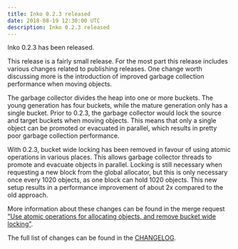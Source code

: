 ```yaml
---
title: Inko 0.2.3 released
date: 2018-08-19 12:30:00 UTC
description: Inko 0.2.3 released
---
```


Inko 0.2.3 has been released.

<!-- READ MORE -->

This release is a fairly small release. For the most part this release includes
various changes related to publishing releases. One change worth discussing more
is the introduction of improved garbage collection performance when moving
objects.

The garbage collector divides the heap into one or more buckets. The young
generation has four buckets, while the mature generation only has a single
bucket. Prior to 0.2.3, the garbage collector would lock the source and target
buckets when moving objects. This means that only a single object can be
promoted or evacuated in parallel, which results in pretty poor garbage
collection performance.

With 0.2.3, bucket wide locking has been removed in favour of using atomic
operations in various places. This allows garbage collector threads to promote
and evacuate objects in parallel. Locking is still necessary when requesting a
new block from the global allocator, but this is only necessary once every 1020
objects, as one block can hold 1020 objects. This new setup results in a
performance improvement of about 2x compared to the old approach.

More information about these changes can be found in the merge request ["Use
atomic operations for allocating objects, and remove bucket wide locking"][mr-10].

The full list of changes can be found in the [CHANGELOG][changelog].

[mr-10]: https://gitlab.com/inko-lang/inko/merge_requests/10
[changelog]: https://gitlab.com/inko-lang/inko/blob/6bf7cfb086183aa7a0fdad2edb210cd6c1a4ec1e/CHANGELOG.md#023-august-19-2018
